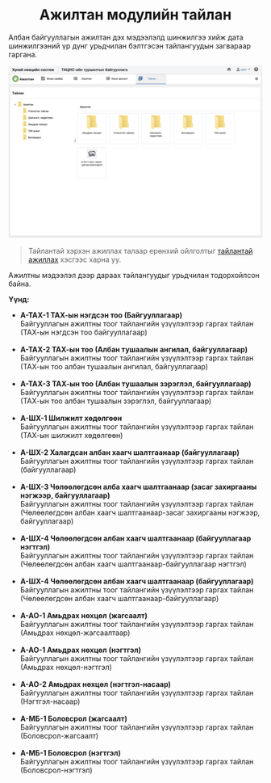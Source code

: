 
<h1 align="center">Ажилтан модулийн тайлан</h1>

Албан байгууллагын ажилтан дэх мэдээлэлд шинжилгээ хийж дата шинжилгээний үр дүнг урьдчилан бэлтгэсэн тайлангуудын загвараар гаргана.

![](../assets/images/modules/workers/report.png)

> Тайлантай хэрхэн ажиллах талаар ерөнхий ойлголтыг [тайлантай ажиллах](how-it-works?id=_5-Тайлантай-ажиллах) хэсгээс харна уу.

Ажилтны мэдээлэл дээр дараах тайлангуудыг урьдчилан тодорхойлсон байна.

**Үүнд:**

- **А-ТАХ-1 ТАХ-ын нэгдсэн тоо (Байгууллагаар)**
  <br>Байгууллагын ажилтны тоог тайлангийн үзүүлэлтээр гаргах тайлан (ТАХ-ын нэгдсэн тоо байгууллагаар)<br><br>
- **А-ТАХ-2 ТАХ-ын тоо (Албан тушаалын ангилал, байгууллагаар)**
  <br>Байгууллагын ажилтны тоог тайлангийн үзүүлэлтээр гаргах тайлан (ТАХ-ын тоо албан тушаалын ангилал, байгууллагаар)<br><br>
- **А-ТАХ-3 ТАХ-ын тоо (Албан тушаалын зэрэглэл, байгууллагаар)**
  <br>Байгууллагын ажилтны тоог тайлангийн үзүүлэлтээр гаргах тайлан (ТАХ-ын тоо албан тушаалын зэрэглэл, байгууллагаар)<br><br>
- **А-ШХ-1 Шилжилт хөдөлгөөн**
  <br>Байгууллагын ажилтны тоог тайлангийн үзүүлэлтээр гаргах тайлан (ТАХ-ын шилжилт хөдөлгөөн)<br><br>
- **А-ШХ-2 Халагдсан албан хаагч шалтгаанаар (байгууллагаар)**
  <br>Байгууллагын ажилтны тоог тайлангийн үзүүлэлтээр гаргах тайлан (байгууллагаар)<br><br>
- **А-ШХ-3 Чөлөөлөгдсөн алба хаагч шалтгаанаар (засаг захиргааны нэгжээр, байгууллагаар)**
  <br>Байгууллагын ажилтны тоог тайлангийн үзүүлэлтээр гаргах тайлан (Чөлөөлөгдсөн албан хаагч шалтгаанаар-засаг захиргааны нэгжээр, байгууллагаар)<br><br>
- **А-ШХ-4 Чөлөөлөгдсөн албан хаагч шалтгаанаар (байгууллагаар нэгтгэл)**
  <br>Байгууллагын ажилтны тоог тайлангийн үзүүлэлтээр гаргах тайлан (Чөлөөлөгдсөн албан хаагч шалтгаанаар-байгууллагаар нэгтгэл)<br><br>
- **А-ШХ-4 Чөлөөлөгдсөн албан хаагч шалтгаанаар (байгууллагаар)**
  <br>Байгууллагын ажилтны тоог тайлангийн үзүүлэлтээр гаргах тайлан (Чөлөөлөгдсөн албан хаагч шалтгаанаар-байгууллагаар)<br><br>
- **А-АО-1 Амьдрах нөхцөл (жагсаалт)**
  <br>Байгууллагын ажилтны тоог тайлангийн үзүүлэлтээр гаргах тайлан (Амьдрах нөхцөл-жагсаалтаар)<br><br>
- **А-АО-1 Амьдрах нөхцөл (нэгтгэл)**
  <br>Байгууллагын ажилтны тоог тайлангийн үзүүлэлтээр гаргах тайлан (Амьдрах нөхцөл-нэгтгэл)<br><br>
- **А-АО-2 Амьдрах нөхцөл (нэгтгэл-насаар)**
  <br>Байгууллагын ажилтны тоог тайлангийн үзүүлэлтээр гаргах тайлан (Нэгтгэл-насаар)<br><br>
- **А-МБ-1 Боловсрол (жагсаалт)**
  <br>Байгууллагын ажилтны тоог тайлангийн үзүүлэлтээр гаргах тайлан (Боловсрол-жагсаалт)<br><br>
- **А-МБ-1 Боловсрол (нэгтгэл)**
  <br>Байгууллагын ажилтны тоог тайлангийн үзүүлэлтээр гаргах тайлан (Боловсрол-нэгтгэл)<br><br>